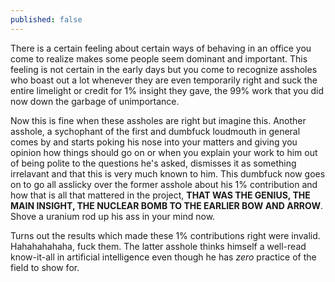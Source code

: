 ```yaml
---
published: false
---
```

There is a certain feeling about certain ways of behaving in an office you come to realize makes some people seem dominant and important. This feeling is not certain in the early days but you come to recognize assholes who boast out a lot whenever they are even temporarily right and suck the entire limelight or credit for 1% insight they gave, the 99% work that you did now down the garbage of unimportance.

Now this is fine when these assholes are right but imagine this. Another asshole, a sychophant of the first and dumbfuck loudmouth in general comes by and starts poking his nose into your matters and giving you opinion how things should go on or when you explain your work to him out of being polite to the questions he's asked, dismisses it as something irrelavant and that this is very much known to him. This dumbfuck now goes on to go all asslicky over the former asshole about his 1% contribution and how that is all that mattered in the project, **THAT WAS THE GENIUS, THE MAIN INSIGHT, THE NUCLEAR BOMB TO THE EARLIER BOW AND ARROW**. Shove a uranium rod up his ass in your mind now. 

Turns out the results which made these 1% contributions right were invalid. Hahahahahaha, fuck them. The latter asshole thinks himself a well-read know-it-all in artificial intelligence even though he has _zero_ practice of the field to show for. 